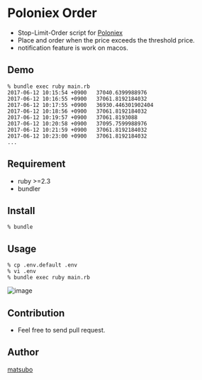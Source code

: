 Poloniex Order
====

- Stop-Limit-Order script for [Poloniex](https://poloniex.com/)
- Place and order when the price exceeds the threshold price.
- notification feature is work on macos.

## Demo

```
% bundle exec ruby main.rb
2017-06-12 10:15:54 +0900	37040.6399988976
2017-06-12 10:16:55 +0900	37061.8192184032
2017-06-12 10:17:55 +0900	36930.446301902404
2017-06-12 10:18:56 +0900	37061.8192184032
2017-06-12 10:19:57 +0900	37061.8193088
2017-06-12 10:20:58 +0900	37095.7599988976
2017-06-12 10:21:59 +0900	37061.8192184032
2017-06-12 10:23:00 +0900	37061.8192184032
...
```


## Requirement

- ruby >=2.3
- bundler



## Install

```
% bundle
```

## Usage

```
% cp .env.default .env
% vi .env
% bundle exec ruby main.rb
```

![image](https://user-images.githubusercontent.com/98103/27017103-d5095862-4f60-11e7-90bd-dbcbae55db43.png)



## Contribution

- Feel free to send pull request.

## Author

[matsubo](https://github.com/matsubo)
